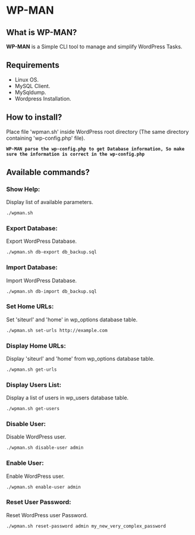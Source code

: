 # WP-MAN

## What is WP-MAN?
**WP-MAN** is a Simple CLI tool to manage and simplify WordPress Tasks.

## Requirements

  - Linux OS.
  - MySQL Client.
  - MySqldump.
  - Wordpress Installation.

## How to install?
Place file 'wpman.sh' inside WordPress root directory (The same directory containing 'wp-config.php' file).

**`WP-MAN parse the wp-config.php to get Database information, So make sure the information is correct in the wp-config.php`**

## Available commands?

### Show Help:
Display list of available parameters.
```bash
./wpman.sh
```

### Export Database:
Export WordPress Database.
```bash
./wpman.sh db-export db_backup.sql
```

### Import Database:
Import WordPress Database.
```bash
./wpman.sh db-import db_backup.sql
```

### Set Home URLs:
Set 'siteurl' and 'home' in wp_options database table.
```bash
./wpman.sh set-urls http://example.com
```

### Display Home URLs:
Display 'siteurl' and 'home' from wp_options database table.
```bash
./wpman.sh get-urls
```

### Display Users List:
Display a list of users in wp_users database table.
```bash
./wpman.sh get-users
```

### Disable User:
Disable WordPress user.
```bash
./wpman.sh disable-user admin
```

### Enable User:
Enable WordPress user.
```bash
./wpman.sh enable-user admin
```

### Reset User Password:
Reset WordPress user Password.
```bash
./wpman.sh reset-password admin my_new_very_complex_password
```

